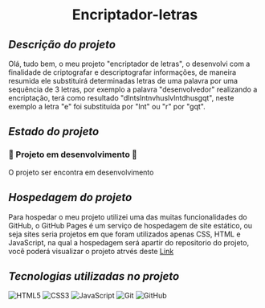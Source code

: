 
# <h1 align="center">Encriptador-letras</h1>
<div align="center">

</div>

## *Descrição do projeto*
<p>
Olá, tudo bem, o meu projeto "encriptador de letras", o desenvolvi  com a finalidade de criptografar e descriptografar informações, de maneira resumida ele substituirá determinadas letras de uma palavra por uma sequência de 3 letras, por exemplo a palavra "desenvolvedor" realizando a encriptação, terá como resultado "dlntslntnvhuslvlntdhusgqt", neste exemplo a letra "e" foi substituída por "lnt" ou "r" por "gqt".
</p>

## *Estado do projeto*

### :construction: Projeto em desenvolvimento :construction:
 
<p>O projeto ser encontra em desenvolvimento</p>

## *Hospedagem do projeto*

Para hospedar o meu projeto utilizei uma das muitas funcionalidades do GitHub, o GitHub Pages é um serviço de hospedagem de site estático, ou seja sites seria projetos em que
foram utilizados apenas CSS, HTML e JavaScript, na qual a hospedagem será apartir do repositorio do projeto, você poderá visualizar o projeto atrvés deste 
[Link](https://joseleandro7i.github.io/Encriptador-letras/) 

## *Tecnologias utilizadas no projeto*

![HTML5](https://img.shields.io/badge/html5-%23E34F26.svg?style=for-the-badge&logo=html5&logoColor=white)  ![CSS3](https://img.shields.io/badge/css3-%231572B6.svg?style=for-the-badge&logo=css3&logoColor=white)    ![JavaScript](https://img.shields.io/badge/javascript-%23323330.svg?style=for-the-badge&logo=javascript&logoColor=%23F7DF1E)   ![Git](https://img.shields.io/badge/git-%23F05033.svg?style=for-the-badge&logo=git&logoColor=white) ![GitHub](https://img.shields.io/badge/github-%23121011.svg?style=for-the-badge&logo=github&logoColor=white)

